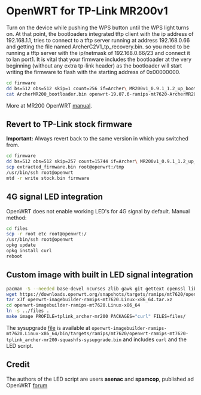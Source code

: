 # OpenWRT for TP-Link MR200v1

Turn on the device while pushing the WPS button until the WPS light turns
on. At that point, the bootloaders integrated tftp client with the ip
address of 192.168.1.1, tries to connect to a tftp server running at
address 192.168.0.66 and getting the file named ArcherC2V1_tp_recovery.bin.
so you need to be running a tftp server with the ip/netmask of
192.168.0.66/23 and connect it to lan port1. It is vital that your firmware
includes the bootloader at the very beginning (without any extra tp-link
header) as the bootloader will start writing the firmware to flash with the
starting address of 0x00000000.

```bash
cd firmware
dd bs=512 obs=512 skip=1 count=256 if=Archer\ MR200v1_0.9.1_1.2_up_boot_v004a.0\ Build\ 180502\ Rel.53881n.bin of=ArcherMR200_bootloader.bin
cat ArcherMR200_bootloader.bin openwrt-19.07.6-ramips-mt7620-ArcherMR200-squashfs-sysupgrade.bin > ArcherC2V1_tp_recovery.bin
```

More at MR200 OpenWRT
[manual](https://openwrt.org/toh/tp-link/archer-mr200).

## Revert to TP-Link stock firmware

**Important:** Always revert back to the same version in which you switched
from.

```bash
cd firmware
dd bs=512 obs=512 skip=257 count=15744 if=Archer\ MR200v1_0.9.1_1.2_up_boot_v004a.0\ Build\ 180502\ Rel.53881n.bin of=extracted_firmware.bin
scp extracted_firmware.bin root@openwrt:/tmp
/usr/bin/ssh root@openwrt
mtd -r write stock.bin firmware
```

## 4G signal LED integration

OpenWRT does not enable working LED's for 4G signal by default. Manual
method:

```bash
cd files
scp -r root etc root@openwrt:/
/usr/bin/ssh root@openwrt
opkg update
opkg install curl
reboot
```

## Custom image with built in LED signal integration

```bash
pacman -S --needed base-devel ncurses zlib gawk git gettext openssl libxslt wget unzip python
wget https://downloads.openwrt.org/snapshots/targets/ramips/mt7620/openwrt-imagebuilder-ramips-mt7620.Linux-x86_64.tar.xz
tar xJf openwrt-imagebuilder-ramips-mt7620.Linux-x86_64.tar.xz
cd openwrt-imagebuilder-ramips-mt7620.Linux-x86_64
ln -s ../files .
make image PROFILE=tplink_archer-mr200 PACKAGES="curl" FILES=files/
```

The sysupgrade
[file](./openwrt-imagebuilder-ramips-mt7620.Linux-x86_64/bin/targets/ramips/mt7620/openwrt-ramips-mt7620-tplink_archer-mr200-squashfs-sysupgrade.bin)
is available at
`openwrt-imagebuilder-ramips-mt7620.Linux-x86_64/bin/targets/ramips/mt7620/openwrt-ramips-mt7620-tplink_archer-mr200-squashfs-sysupgrade.bin`
and includes `curl` and the LED script.

## Credit

The authors of the LED script are users **asenac** and **spamcop**,
published ad OpenWRT
[forum](https://forum.openwrt.org/t/signal-strength-and-4g-leds-on-tp-link-mr200/65978)
